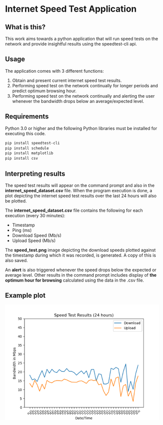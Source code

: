 # Internet Speed Test Application

## What is this?

This work aims towards a python application that will run speed tests on the network and provide insightful results using the speedtest-cli api.

## Usage

The application comes with 3 different functions:

1. Obtain and present current internet speed test results.
2. Performing speed test on the network continually for longer periods and predict optimum browsing hour.
3. Performing speed test on the network continually and alerting the user whenever the bandwidth drops below an average/expected level.

## Requirements

Python 3.0 or higher and the following Python libraries must be installed for executing this code. 

```bash
pip install speedtest-cli
pip install schedule
pip install matplotlib
pip install csv
```

## Interpreting results

The speed test results will appear on the command prompt and also in the **internet_speed_dataset.csv** file. When the program execution is done, a plot depicting the internet speed test results over the last 24 hours will also be plotted.

The **internet_speed_dataset.csv** file contains the following for each execution (every 30 minutes):

- Timestamp
- Ping (ms)
- Download Speed (Mb/s)
- Upload Speed (Mb/s)

The **speed_test.png** image depicting the download speeds plotted against the timestamp during which it was recorded, is generated. A copy of this is also saved. 

An **alert** is also triggered whenever the speed drops below the expected or average level. Other results in the command prompt includes display of **the optimum hour for browsing** calculated using the data in the .csv file. 

## Example plot

![plot](speedtest.png)


